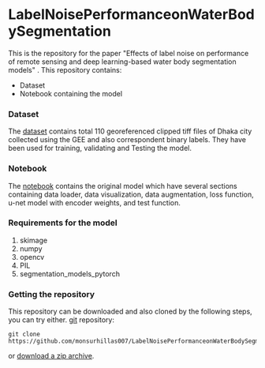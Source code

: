 # LabelNoisePerformanceonWaterBodySegmentation
 This is the repository for the paper "Effects of label noise on performance of remote sensing and deep learning-based water body segmentation models" . 
 This repository contains:
 - Dataset
 - Notebook containing the model
 
### Dataset
The [dataset](https://github.com/monsurhillas007/LabelNoisePerformanceonWaterBodySegmentation/tree/main/Dataset) contains total 110 georeferenced clipped tiff files of Dhaka city collected using the GEE  and also correspondent binary labels. They have been used for training, validating and Testing the model. 

### Notebook
The [notebook](https://github.com/monsurhillas007/LabelNoisePerformanceonWaterBodySegmentation/blob/main/model.ipynb) contains the original model which have several sections containing data loader, data visualization, data augmentation, loss function, u-net model with encoder weights, and test function.

### Requirements for the model
 1. skimage
 2. numpy
 3. opencv
 4. PIL
 5. segmentation_models_pytorch

### Getting the repository

This repository can be downloaded and also cloned by the following steps, you can try either.
[git](https://git-scm.com/) repository:

    git clone https://github.com/monsurhillas007/LabelNoisePerformanceonWaterBodySegmentation.git

or [download a zip archive](https://github.com/monsurhillas007/LabelNoisePerformanceonWaterBodySegmentation/archive/refs/heads/main.zip).
